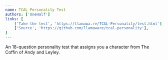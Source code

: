 ```yaml
---
name: TCAL Personality Test
authors: ['OneHalf']
links: [
	['Take the test', 'https://llamawa.re/TCAL-Personality/test.html'],
	['Source', 'https://github.com/llamaware/tcal-personality'],
]
---
```


An 18-question personality test that assigns you a character from The Coffin of Andy and Leyley.
